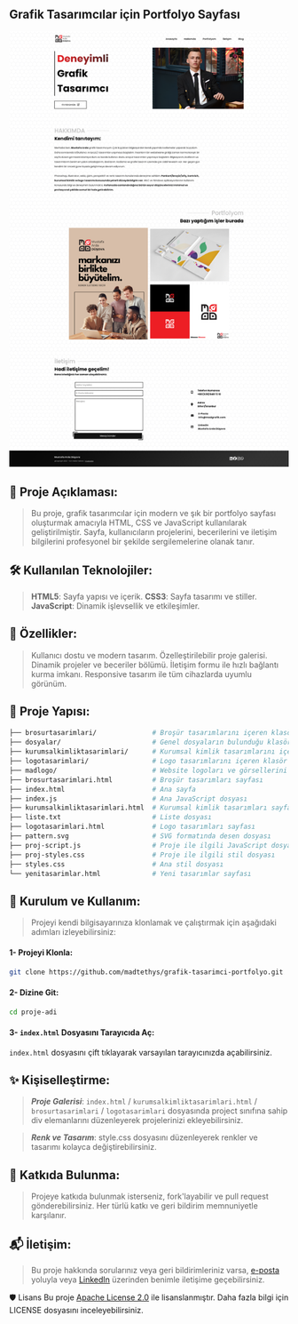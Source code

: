 ## Grafik Tasarımcılar için Portfolyo Sayfası
![Sayfa Önizlemesi](/dosyalar/onizleme.png)

## 📄 Proje Açıklaması:
> Bu proje, grafik tasarımcılar için modern ve şık bir portfolyo sayfası oluşturmak amacıyla HTML, CSS ve JavaScript kullanılarak geliştirilmiştir. Sayfa, kullanıcıların projelerini, becerilerini ve iletişim bilgilerini profesyonel bir şekilde sergilemelerine olanak tanır.

## 🛠️ Kullanılan Teknolojiler:
> **HTML5**: Sayfa yapısı ve içerik.
> **CSS3**: Sayfa tasarımı ve stiller.
> **JavaScript**: Dinamik işlevsellik ve etkileşimler.

## 🎨 Özellikler:
> Kullanıcı dostu ve modern tasarım.
> Özelleştirilebilir proje galerisi.
> Dinamik projeler ve beceriler bölümü.
> İletişim formu ile hızlı bağlantı kurma imkanı.
> Responsive tasarım ile tüm cihazlarda uyumlu görünüm.

## 📂 Proje Yapısı:

```bash
├── brosurtasarimlari/              # Broşür tasarımlarını içeren klasör
├── dosyalar/                       # Genel dosyaların bulunduğu klasör
├── kurumsalkimliktasarimlari/      # Kurumsal kimlik tasarımlarını içeren klasör
├── logotasarimlari/                # Logo tasarımlarını içeren klasör
├── madlogo/                        # Website logoları ve görsellerini içeren klasör
├── brosurtasarimlari.html          # Broşür tasarımları sayfası
├── index.html                      # Ana sayfa
├── index.js                        # Ana JavaScript dosyası
├── kurumsalkimliktasarimlari.html  # Kurumsal kimlik tasarımları sayfası
├── liste.txt                       # Liste dosyası
├── logotasarimlari.html            # Logo tasarımları sayfası
├── pattern.svg                     # SVG formatında desen dosyası
├── proj-script.js                  # Proje ile ilgili JavaScript dosyası
├── proj-styles.css                 # Proje ile ilgili stil dosyası
├── styles.css                      # Ana stil dosyası
└── yenitasarimlar.html             # Yeni tasarımlar sayfası
```

## 🚀 Kurulum ve Kullanım:
> Projeyi kendi bilgisayarınıza klonlamak ve çalıştırmak için aşağıdaki adımları izleyebilirsiniz:

#### 1- Projeyi Klonla:

```bash
git clone https://github.com/madtethys/grafik-tasarimci-portfolyo.git
```

#### 2- Dizine Git:

```bash
cd proje-adi
```
#### 3- `index.html` Dosyasını Tarayıcıda Aç:

`index.html` dosyasını çift tıklayarak varsayılan tarayıcınızda açabilirsiniz.

## ✨ Kişiselleştirme:
> ***Proje Galerisi***: `index.html` / `kurumsalkimliktasarimlari.html` / `brosurtasarimlari` / `logotasarimlari` dosyasında project sınıfına sahip div elemanlarını düzenleyerek projelerinizi ekleyebilirsiniz.

> ***Renk ve Tasarım***: style.css dosyasını düzenleyerek renkler ve tasarımı kolayca değiştirebilirsiniz.

## 📝 Katkıda Bulunma:
> Projeye katkıda bulunmak isterseniz, fork'layabilir ve pull request gönderebilirsiniz. Her türlü katkı ve geri bildirim memnuniyetle karşılanır.

## 📬 İletişim:
> Bu proje hakkında sorularınız veya geri bildirimleriniz varsa, [e-posta](mailto:info@mdusova.com) yoluyla veya [LinkedIn](https://linkedin.com/in/mdusova) üzerinden benimle iletişime geçebilirsiniz.

🛡️ Lisans
Bu proje [Apache License 2.0](LICENSE) ile lisanslanmıştır. Daha fazla bilgi için LICENSE dosyasını inceleyebilirsiniz.
